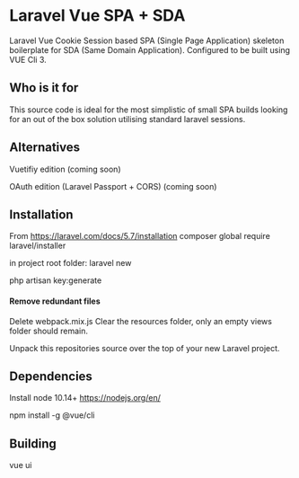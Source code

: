 # Laravel Vue SPA + SDA
Laravel Vue Cookie Session based SPA (Single Page Application) skeleton boilerplate for SDA (Same Domain Application).
Configured to be built using VUE Cli 3.

## Who is it for
This source code is ideal for the most simplistic of small SPA builds looking for an out of the box solution utilising standard laravel sessions.

## Alternatives

Vuetifiy edition (coming soon)

OAuth edition (Laravel Passport + CORS) (coming soon)


## Installation

From https://laravel.com/docs/5.7/installation
composer global require laravel/installer

in project root folder:
laravel new

php artisan key:generate

#### Remove redundant files
Delete webpack.mix.js
Clear the resources folder, only an empty views folder should remain.


Unpack this repositories source over the top of your new Laravel project.

## Dependencies

Install node 10.14+
https://nodejs.org/en/

npm install -g @vue/cli

## Building

vue ui
